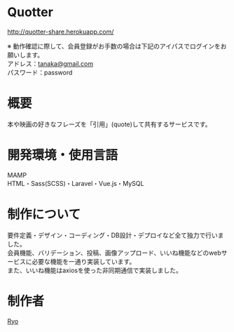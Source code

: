 # Quotter
http://quotter-share.herokuapp.com/

※ 動作確認に際して、会員登録がお手数の場合は下記のアイパスでログインをお願いします。
<br/>
アドレス：tanaka@gmail.com
<br/>
パスワード：password

# 概要
本や映画の好きなフレーズを「引用」(quote)して共有するサービスです。

# 開発環境・使用言語
MAMP
<br>
HTML・Sass(SCSS)・Laravel・Vue.js・MySQL

# 制作について
要件定義・デザイン・コーディング・DB設計・デプロイなど全て独力で行いました。
<br>
会員機能、バリデーション、投稿、画像アップロード、いいね機能などのwebサービスに必要な機能を一通り実装しています。
<br>
また、いいね機能はaxiosを使った非同期通信で実装しました。

# 制作者
[Ryo](https://github.com/Ryo-the-Dog/)<br>
